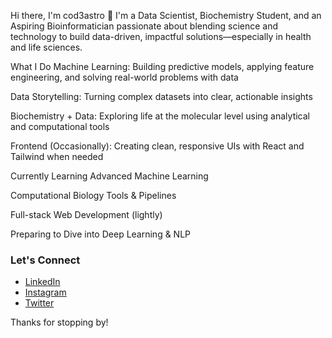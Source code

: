 Hi there, I'm cod3astro 👋
I'm a Data Scientist, Biochemistry Student, and an Aspiring Bioinformatician passionate about blending science and technology to build data-driven, impactful solutions—especially in health and life sciences.

What I Do
Machine Learning: Building predictive models, applying feature engineering, and solving real-world problems with data

Data Storytelling: Turning complex datasets into clear, actionable insights

Biochemistry + Data: Exploring life at the molecular level using analytical and computational tools

Frontend (Occasionally): Creating clean, responsive UIs with React and Tailwind when needed

Currently Learning
Advanced Machine Learning

Computational Biology Tools & Pipelines

Full-stack Web Development (lightly)

Preparing to Dive into Deep Learning & NLP

### Let's Connect
- [LinkedIn](https://www.linkedin.com/in/tijani-abdullateef)  
- [Instagram](https://instagram.com/cod3astro)  
- [Twitter](https://twitter.com/cod3astro)

Thanks for stopping by!
